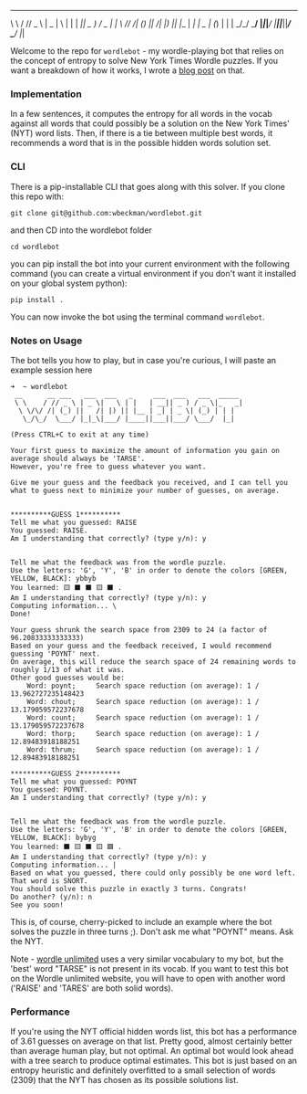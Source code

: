  __      __ ___   ___  ___   _     ___  ___   ___  _____
 \ \    / // _ \ | _ \|   \ | |   | __|| _ ) / _ \|_   _|
  \ \/\/ /| (_) ||   /| |) || |__ | _| | _ \| (_) | | |
   \_/\_/  \___/ |_|_\|___/ |____||___||___/ \___/  |_|


Welcome to the repo for `wordlebot` - my wordle-playing bot that relies on the concept of entropy to solve New York Times Wordle puzzles. If you want a breakdown of how it works, I wrote a [blog post](https://willbeckman.com/wordle.html) on that.

### Implementation

In a few sentences, it computes the entropy for all words in the vocab against all words that could possibly be a solution on the New York Times' (NYT) word lists. Then, if there is a tie between multiple best words, it recommends a word that is in the possible hidden words solution set.

### CLI

There is a pip-installable CLI that goes along with this solver. If you clone this repo with:

```git clone git@github.com:wbeckman/wordlebot.git```

and then CD into the wordlebot folder

```cd wordlebot```

you can pip install the bot into your current environment with the following command (you can create a virtual environment if you don't want it installed on your global system python):

```pip install .```

You can now invoke the bot using the terminal command `wordlebot`.

### Notes on Usage

The bot tells you how to play, but in case you're curious, I will paste an example session here

```
➜  ~ wordlebot
 __      __ ___   ___  ___   _     ___  ___   ___  _____
 \ \    / // _ \ | _ \|   \ | |   | __|| _ ) / _ \|_   _|
  \ \/\/ /| (_) ||   /| |) || |__ | _| | _ \| (_) | | |
   \_/\_/  \___/ |_|_\|___/ |____||___||___/ \___/  |_|

(Press CTRL+C to exit at any time)

Your first guess to maximize the amount of information you gain on average should always be 'TARSE'.
However, you're free to guess whatever you want.

Give me your guess and the feedback you received, and I can tell you what to guess next to minimize your number of guesses, on average.


**********GUESS 1**********
Tell me what you guessed: RAISE
You guessed: RAISE.
Am I understanding that correctly? (type y/n): y


Tell me what the feedback was from the wordle puzzle.
Use the letters: 'G', 'Y', 'B' in order to denote the colors [GREEN, YELLOW, BLACK]: ybbyb
You learned: 🟨 ⬛ ⬛ 🟨 ⬛ .
Am I understanding that correctly? (type y/n): y
Computing information... \
Done!

Your guess shrunk the search space from 2309 to 24 (a factor of 96.20833333333333)
Based on your guess and the feedback received, I would recommend guessing 'POYNT' next.
On average, this will reduce the search space of 24 remaining words to roughly 1/13 of what it was.
Other good guesses would be:
	Word: poynt;	 Search space reduction (on average): 1 / 13.962727235148423
	Word: chout;	 Search space reduction (on average): 1 / 13.179059572237678
	Word: count;	 Search space reduction (on average): 1 / 13.179059572237678
	Word: thorp;	 Search space reduction (on average): 1 / 12.89483918188251
	Word: thrum;	 Search space reduction (on average): 1 / 12.89483918188251

**********GUESS 2**********
Tell me what you guessed: POYNT
You guessed: POYNT.
Am I understanding that correctly? (type y/n): y


Tell me what the feedback was from the wordle puzzle.
Use the letters: 'G', 'Y', 'B' in order to denote the colors [GREEN, YELLOW, BLACK]: bybyg
You learned: ⬛ 🟨 ⬛ 🟨 🟩 .
Am I understanding that correctly? (type y/n): y
Computing information... |
Based on what you guessed, there could only possibly be one word left. That word is SNORT.
You should solve this puzzle in exactly 3 turns. Congrats!
Do another? (y/n): n
See you soon!
```

This is, of course, cherry-picked to include an example where the bot solves the puzzle in three turns ;). Don't ask me what "POYNT" means. Ask the NYT.

Note - [wordle unlimited](https://wordleunlimited.org/) uses a very similar vocabulary to my bot, but the 'best' word "TARSE" is not present in its vocab. If you want to test this bot on the Wordle unlimited website, you will have to open with another word ('RAISE' and 'TARES' are both solid words).


### Performance

If you're using the NYT official hidden words list, this bot has a performance of 3.61 guesses on average on that list. Pretty good, almost certainly better than average human play, but not optimal. An optimal bot would look ahead with a tree search to produce optimal estimates. This bot is just based on an entropy heuristic and definitely overfitted to a small selection of words (2309) that the NYT has chosen as its possible solutions list.
